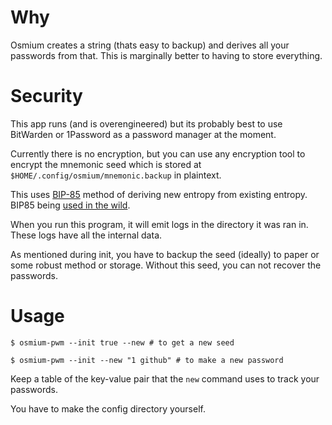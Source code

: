 # Why

Osmium creates a string (thats easy to backup) and derives all your passwords from that. This is marginally better to having to store everything.

# Security

This app runs (and is overengineered) but its probably best to use BitWarden or 1Password as a password manager at the moment.

Currently there is no encryption, but you can use any encryption tool to encrypt the mnemonic seed which is stored at `$HOME/.config/osmium/mnemonic.backup` in plaintext.

This uses [BIP-85](https://github.com/bitcoin/bips/blob/master/bip-0085.mediawiki) method of deriving new entropy from existing entropy. BIP85 being [used in the wild](https://coldcard.com/docs/bip85).

When you run this program, it will emit logs in the directory it was ran in. These logs have all the internal data.

As mentioned during init, you have to backup the seed (ideally) to paper or some robust method or storage. Without this seed, you can not recover the passwords.

# Usage 

`$ osmium-pwm --init true --new # to get a new seed`

`$ osmium-pwm --init --new "1 github" # to make a new password`

Keep a table of the key-value pair that the `new` command uses to track your passwords.

You have to make the config directory yourself.
